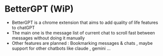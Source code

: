 # BetterGPT (WiP)

- BetterGPT is a chrome extension that aims to add quality of life features to chatGPT
- The main one is the message list of current chat to scroll fast between messages without doing it manually 
- Other features are planned : Bookmarking messages & chats , maybe support for other chatbots like claude , gemini ...
